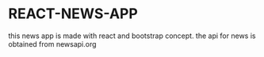 # REACT-NEWS-APP
this news app is made with react and bootstrap concept. the api  for news is obtained from newsapi.org  
